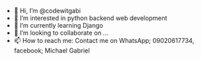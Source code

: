 - 👋 Hi, I’m @codewitgabi
- 👀 I’m interested in python backend web development
- 🌱 I’m currently learning Django
- 💞️ I’m looking to collaborate on ...
- 📫 How to reach me: Contact me on WhatsApp; 09020617734, facebook; Michael Gabriel

<!---
codewitgabi/codewitgabi is a ✨ special ✨ repository because its `README.md` (this file) appears on your GitHub profile.
You can click the Preview link to take a look at your changes.
--->
